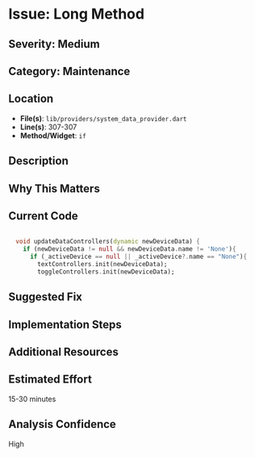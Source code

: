 # Issue: Long Method

## Severity: Medium

## Category: Maintenance

## Location
- **File(s)**: `lib/providers/system_data_provider.dart`
- **Line(s)**: 307-307
- **Method/Widget**: `if`

## Description


## Why This Matters


## Current Code
```dart

  void updateDataControllers(dynamic newDeviceData) {
    if (newDeviceData != null && newDeviceData.name != 'None'){
      if (_activeDevice == null || _activeDevice?.name == "None"){
        textControllers.init(newDeviceData);
        toggleControllers.init(newDeviceData);
```

## Suggested Fix


## Implementation Steps


## Additional Resources


## Estimated Effort
15-30 minutes

## Analysis Confidence
High
